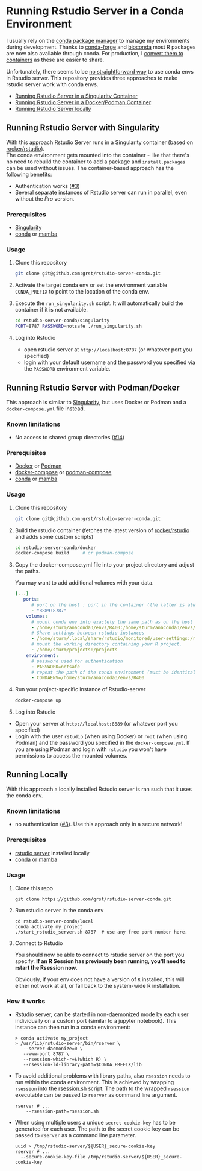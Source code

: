 # Running Rstudio Server in a Conda Environment

I usually rely on the [conda package manager](https://docs.conda.io/en/latest/) to manage my environments during development. Thanks to [conda-forge](https://conda-forge.org/) and [bioconda](https://bioconda.github.io/) most R packages are now also available through conda. For production,
I [convert them to containers](https://github.com/grst/containerize-conda) as these are easier to share. 

Unfortunately, there seems to be [no straightforward way](https://community.rstudio.com/t/start-rstudio-server-session-in-conda-environment/12516/15) to use conda envs in Rstudio server. This repository provides three approaches to make rstudio server work with conda envs. 

 * [Running Rstudio Server in a Singularity Container](#running-rstudio-server-with-singularity)
 * [Running Rstudio Server in a Docker/Podman Container](#running-rstudio-server-with-podmandocker)
 * [Running Rstudio Server locally](#running-locally)

## Running Rstudio Server with Singularity

With this approach Rstudio Server runs in a Singularity container (based on [rocker/rstudio](https://hub.docker.com/r/rocker/rstudio)).  
The conda environment gets mounted into the container - like that there's no need to rebuild the container to add a package and 
`install.packages` can be used without issues. The container-based approach has the following benefits: 

 * Authentication works ([#3](https://github.com/grst/rstudio-server-conda/issues/3))
 * Several separate instances of Rstudio server can run in parallel, even without the *Pro* version. 

### Prerequisites

 * [Singularity](https://sylabs.io/guides/3.0/user-guide/quick_start.html)
 * [conda](https://docs.conda.io/en/latest/miniconda.html) or [mamba](https://github.com/conda-forge/miniforge#mambaforge)


### Usage

 1. Clone this repository

    ```bash
    git clone git@github.com:grst/rstudio-server-conda.git
    ```
   
 2. Activate the target conda env or set the environment variable `CONDA_PREFIX`
    to point to the location of the conda env. 
 
 3. Execute the `run_singularity.sh` script. It will automatically build the container if it is not available. 
 
    ```bash
    cd rstudio-server-conda/singularity
    PORT=8787 PASSWORD=notsafe ./run_singularity.sh
    ```
    
 4. Log into Rstudio

     * open rstudio server at `http://localhost:8787` (or whatever port you specified)
     * login with your default username and the password you specified via the `PASSWORD` environment variable. 

## Running Rstudio Server with Podman/Docker

This approach is similar to [Singularity](#running-rstudio-server-with-singularity), but uses
Docker or Podman and a `docker-compose.yml` file instead. 

### Known limitations
 * No access to shared group directories ([#14](https://github.com/grst/rstudio-server-conda/issues/14))

### Prerequisites

 * [Docker](https://www.docker.com/) or [Podman](https://podman.io/)
 * [docker-compose](https://github.com/docker/compose) or [podman-compose](https://github.com/containers/podman-compose)
 * [conda](https://docs.conda.io/en/latest/miniconda.html) or [mamba](https://github.com/conda-forge/miniforge#mambaforge)

### Usage

1. Clone this repository

   ```bash
   git clone git@github.com:grst/rstudio-server-conda.git
   ```

2. Build the rstudio container (fetches the latest version of [rocker/rstudio](https://hub.docker.com/r/rocker/rstudio) and adds some custom scripts)

   ```bash
   cd rstudio-server-conda/docker
   docker-compose build     # or podman-compose
   ```

3. Copy the docker-compose.yml file into your project directory and adjust the paths.

   You may want to add additional volumes with your data. 

   ```yml
   [...]
      ports:
         # port on the host : port in the container (the latter is always 8787)
         - "8889:8787"
       volumes:
         # mount conda env into exactely the same path as on the host system - some paths are hardcoded in the env.
         - /home/sturm/anaconda3/envs/R400:/home/sturm/anaconda3/envs/R400
         # Share settings between rstudio instances
         - /home/sturm/.local/share/rstudio/monitored/user-settings:/root/.local/share/rstudio/monitored/user-settings
         # mount the working directory containing your R project.
         - /home/sturm/projects:/projects
       environment:
         # password used for authentication
         - PASSWORD=notsafe
         # repeat the path of the conda environment (must be identical to the path in "volumes")
         - CONDAENV=/home/sturm/anaconda3/envs/R400
   ```

4. Run your project-specific instance of Rstudio-server

   ```bash
   docker-compose up 
   ```

5. Log into Rstudio

 * Open your server at `http://localhost:8889` (or whatever port you specified)
 * Login with the user `rstudio` (when using Docker) or `root` (when using Podman) and the password you specified 
   in the `docker-compose.yml`. If you are using Podman and login with `rstudio` you won't have permissions to 
   access the mounted volumes. 


## Running Locally

With this approach a locally installed Rstudio server is ran such that it uses the conda env. 

### Known limitations
 * no authentication ([#3](https://github.com/grst/rstudio-server-conda/issues/3)). Use this approach only in a secure network! 

### Prerequisites
* [rstudio server](https://www.rstudio.com/products/rstudio/download-server/) installed locally
* [conda](https://docs.conda.io/en/latest/miniconda.html) or [mamba](https://github.com/conda-forge/miniforge#mambaforge)

### Usage

1. Clone this repo

   ```
   git clone https://github.com/grst/rstudio-server-conda.git
   ```

2. Run rstudio server in the conda env

   ```
   cd rstudio-server-conda/local
   conda activate my_project
   ./start_rstudio_server.sh 8787  # use any free port number here. 
   ```
   
3. Connect to Rstudio

   You should now be able to connect to rstudio server on the port you specify. 
   **If an R Session has previously been running, you'll need to rstart the Rsession now**. 

   Obviously, if your env does not have a version of `R` installed, this will either not 
   work at all, or fall back to the system-wide R installation. 


### How it works
* Rstudio server, can be started in non-daemonized mode by each user individually on a custom port (similar to a jupyter notebook). This instance can then run in a conda environment:

   ```
   > conda activate my_project
   > /usr/lib/rstudio-server/bin/rserver \
      --server-daemonize=0 \
      --www-port 8787 \
      --rsession-which-r=$(which R) \
      --rsession-ld-library-path=$CONDA_PREFIX/lib
   ```
   
* To avoid additional problems with library paths, also `rsession` needs to run within the conda environment. This is achieved by wrapping `rsession` into the [rsession.sh](https://github.com/grst/rstudio-server-conda/blob/master/rsession.sh) script. The path to the wrapped `rsession` executable can be passed to `rserver` as command line argument. 

   ```
   rserver # ...
       --rsession-path=rsession.sh
   ```


* When using multiple users a unique `secret-cookie-key` has to be generated for each user. The path to the secret cookie key can be passed to `rserver` as a command line parameter.

   ```
   uuid > /tmp/rstudio-server/${USER}_secure-cookie-key
   rserver # ...
     --secure-cookie-key-file /tmp/rstudio-server/${USER}_secure-cookie-key
   ```

